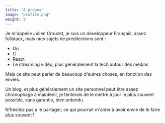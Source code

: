 ```yaml
---
title: "À propos"
image: "profile.png"
weight: 8
---
```


Je m'appelle Julien Crouzet, je suis un developpeur Français, assez fullstack, mais mes sujets
de prédilections sont :

- Go
- C
- React
- Le streaming vidéo, plus généralement la tech autour des médias

Mais ce site peut parler de beaucoup d'autres choses, en fonction des envies.

Un blog, et plus généralement un site personnel peut être assez chronophage à maintenir, je tenterais
de le mettre à jour le plus souvent possible, sans garantie, bien entendu.

N'hésitez pas à le partager, ce qui pourrait m'aider à avoir envie de le faire plus souvent !
